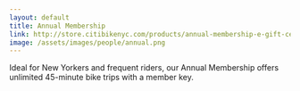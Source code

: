 ```yaml
---
layout: default
title: Annual Membership
link: http://store.citibikenyc.com/products/annual-membership-e-gift-certificate
image: /assets/images/people/annual.png
---
```


Ideal for New Yorkers and frequent riders, our Annual Membership offers unlimited 45-minute bike trips with a member key.
